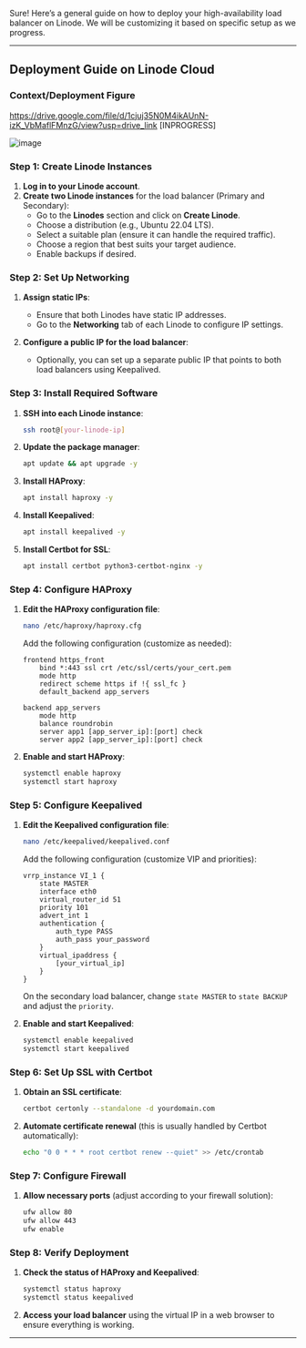 Sure! Here’s a general guide on how to deploy your high-availability load balancer on Linode. We will be   customizing it based on  specific setup as we progress.

---

## Deployment Guide on Linode Cloud

### Context/Deployment Figure

https://drive.google.com/file/d/1cjuj35N0M4ikAUnN-izK_VbMaflFMnzG/view?usp=drive_link [INPROGRESS]

![image](https://github.com/user-attachments/assets/dd306968-6fc5-48dd-a044-2e672ab005d7)



### Step 1: Create Linode Instances

1. **Log in to your Linode account**.
2. **Create two Linode instances** for the load balancer (Primary and Secondary):
   - Go to the **Linodes** section and click on **Create Linode**.
   - Choose a distribution (e.g., Ubuntu 22.04 LTS).
   - Select a suitable plan (ensure it can handle the required traffic).
   - Choose a region that best suits your target audience.
   - Enable backups if desired.

### Step 2: Set Up Networking

1. **Assign static IPs**:
   - Ensure that both Linodes have static IP addresses.
   - Go to the **Networking** tab of each Linode to configure IP settings.

2. **Configure a public IP for the load balancer**:
   - Optionally, you can set up a separate public IP that points to both load balancers using Keepalived.

### Step 3: Install Required Software

1. **SSH into each Linode instance**:
   ```bash
   ssh root@[your-linode-ip]
   ```

2. **Update the package manager**:
   ```bash
   apt update && apt upgrade -y
   ```

3. **Install HAProxy**:
   ```bash
   apt install haproxy -y
   ```

4. **Install Keepalived**:
   ```bash
   apt install keepalived -y
   ```

5. **Install Certbot for SSL**:
   ```bash
   apt install certbot python3-certbot-nginx -y
   ```

### Step 4: Configure HAProxy

1. **Edit the HAProxy configuration file**:
   ```bash
   nano /etc/haproxy/haproxy.cfg
   ```

   Add the following configuration (customize as needed):

   ```plaintext
   frontend https_front
       bind *:443 ssl crt /etc/ssl/certs/your_cert.pem
       mode http
       redirect scheme https if !{ ssl_fc }
       default_backend app_servers

   backend app_servers
       mode http
       balance roundrobin
       server app1 [app_server_ip]:[port] check
       server app2 [app_server_ip]:[port] check
   ```

2. **Enable and start HAProxy**:
   ```bash
   systemctl enable haproxy
   systemctl start haproxy
   ```

### Step 5: Configure Keepalived

1. **Edit the Keepalived configuration file**:
   ```bash
   nano /etc/keepalived/keepalived.conf
   ```

   Add the following configuration (customize VIP and priorities):

   ```plaintext
   vrrp_instance VI_1 {
       state MASTER
       interface eth0
       virtual_router_id 51
       priority 101
       advert_int 1
       authentication {
           auth_type PASS
           auth_pass your_password
       }
       virtual_ipaddress {
           [your_virtual_ip]
       }
   }
   ```

   On the secondary load balancer, change `state MASTER` to `state BACKUP` and adjust the `priority`.

2. **Enable and start Keepalived**:
   ```bash
   systemctl enable keepalived
   systemctl start keepalived
   ```

### Step 6: Set Up SSL with Certbot

1. **Obtain an SSL certificate**:
   ```bash
   certbot certonly --standalone -d yourdomain.com
   ```

2. **Automate certificate renewal** (this is usually handled by Certbot automatically):
   ```bash
   echo "0 0 * * * root certbot renew --quiet" >> /etc/crontab
   ```

### Step 7: Configure Firewall

1. **Allow necessary ports** (adjust according to your firewall solution):
   ```bash
   ufw allow 80
   ufw allow 443
   ufw enable
   ```

### Step 8: Verify Deployment

1. **Check the status of HAProxy and Keepalived**:
   ```bash
   systemctl status haproxy
   systemctl status keepalived
   ```

2. **Access your load balancer** using the virtual IP in a web browser to ensure everything is working.

---

